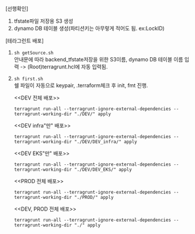 [선행확인]
1. tfstate파일 저장용 S3 생성
2. dynamo DB 테이블 생성(파티션키는 아무렇게 적어도 됨. ex:LockID)

[테라그런트 배포]
1. ```sh getSource.sh```\
    안내문에 따라 backend_tfstate저장을 위한 S3이름, dynamo DB 테이블 이름 입력
    -> (Root)terragrunt.hcl에 자동 입력됨.

2. ```sh first.sh```\
    쉘 파일이 자동으로 keypair, .terraform체크 후 init, fmt 진행.

    <<DEV 전체 배포>>
    ```
    terragrunt run-all --terragrunt-ignore-external-dependencies --terragrunt-working-dir "./DEV/" apply
    ```

    <<DEV infra"만" 배포>>
    ```
    terragrunt run-all --terragrunt-ignore-external-dependencies --terragrunt-working-dir "./DEV/DEV_infra/" apply
    ```

    <<DEV EKS"만" 배포>>
    ```
    terragrunt run-all --terragrunt-ignore-external-dependencies --terragrunt-working-dir "./DEV/DEV_EKS/" apply
    ```

    <<PROD 전체 배포>>
    ```
    terragrunt run-all --terragrunt-ignore-external-dependencies --terragrunt-working-dir "./PROD/" apply
    ```
    
    <<DEV, PROD 전체 배포>>
    ```
    terragrunt run-all --terragrunt-ignore-external-dependencies --terragrunt-working-dir "./" apply
    ```
    
    
    
